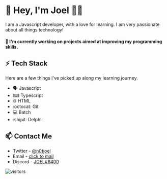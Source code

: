 
# 👋 Hey, I'm Joel 👨‍💻

I am a Javascript developer, with a love for learning. I am very passionate about all things technology!

#### 🔭 I'm currently working on projects aimed at improving my programming skills.


## ⚡ Tech Stack

Here are a few things I've picked up along my learning journey.

* 🗣 Javascript 
* ⌨ Typescript
* 🌐 HTML
* :octocat: Git
* 💻 Batch
* :shipit: Delphi


## 📫 Contact Me
- Twitter - [@n0tjoel](https://twitter.com/n0tjoel)
- Email - [click to mail](mailto:joelcedras@gmail.com)
- Discord - [JOEL#6400](https://discordhub.com/profile/234576713005137920)



![visitors](https://visitor-badge.glitch.me/badge?page_id=SkillBeatsAll)


 
